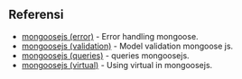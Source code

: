 ## Referensi
- [mongoosejs (error)](https://mongoosejs.com/docs/2.7.x/docs/errors.html) - Error handling mongoose.
- [mongoosejs (validation)](https://mongoosejs.com/docs/validation.html) - Model validation mongoose js.
- [mongoosejs (queries)](https://mongoosejs.com/docs/queries.html) - queries mongoosejs.
- [mongoosejs (virtual)](https://mongoosejs.com/docs/plugins.html) - Using virtual in mongoosejs.
